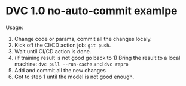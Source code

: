 # DVC 1.0 no-auto-commit examlpe

Usage:
1. Change code or params, commit all the changes localy.
2. Kick off the CI/CD action job: `git push`.
3. Wait until CI/CD action is done.
4. (if training result is not good go back to 1) Bring the result to a local machine: `dvc pull --run-cache` and `dvc repro`
5. Add and commit all the new changes
6. Got to step 1 until the model is not good enough.

